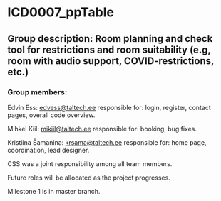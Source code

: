 # ICD0007_ppTable
## Group description: Room planning and check tool for restrictions and room suitability (e.g, room with audio support, COVID-restrictions, etc.)
### Group members:
Edvin Ess: edvess@taltech.ee responsible for: login, register, contact pages, overall code overview.

Mihkel Kiil: mikiil@taltech.ee responsible for: booking, bug fixes. 

Kristiina Šamanina: krsama@taltech.ee responsible for: home page, coordination, lead designer.

CSS was a joint responsibility among all team members.

Future roles will be allocated as the project progresses.

Milestone 1 is in master branch.

